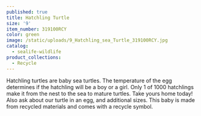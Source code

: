```yaml
---
published: true
title: Hatchling Turtle
size: '9'
item_number: 319100RCY
color: green
image: /static/uploads/9_Hatchling_sea_Turtle_319100RCY.jpg
catalog:
  - sealife-wildlife
product_collections:
  - Recycle
---
```

Hatchling turtles are baby sea turtles. The temperature of the egg determines if the hatchling will be a boy or a girl. Only 1 of 1000 hatchlings make it from the nest to the sea to mature turtles. Take yours home today! Also ask about our turtle in an egg, and additional sizes. This baby is made from recycled materials and comes with a recycle symbol.
